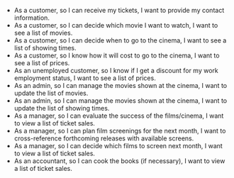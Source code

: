 - As a customer, so I can receive my tickets, I want to provide my contact information.
- As a customer, so I can decide which movie I want to watch, I want to see a list of movies.
- As a customer, so I can decide when to go to the cinema, I want to see a list of showing times.
- As a customer, so I know how it will cost to go to the cinema, I want to see a list of prices. 
- As an unemployed customer, so I know if I get a discount for my work employment status, I want to see a list of prices. 
- As an admin, so I can manage the movies shown at the cinema, I want to update the list of movies.
- As an admin, so I can manage the movies shown at the cinema, I want to update the list of showing times.
- As a manager, so I can evaluate the success of the films/cinema, I want to view a list of ticket sales. 
- As a manager, so I can plan film screenings for the next month, I want to cross-reference forthcoming releases with available screens. 
- As a manager, so I can decide which films to screen next month, I want to view a list of ticket sales. 
- As an accountant, so I can cook the books (if necessary), I want to view a list of ticket sales. 